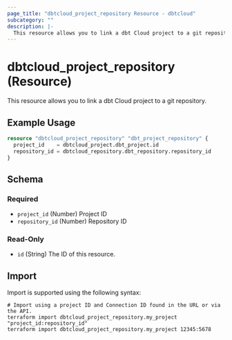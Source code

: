 ```yaml
---
page_title: "dbtcloud_project_repository Resource - dbtcloud"
subcategory: ""
description: |-
  This resource allows you to link a dbt Cloud project to a git repository.
---
```


# dbtcloud_project_repository (Resource)


This resource allows you to link a dbt Cloud project to a git repository.

## Example Usage

```terraform
resource "dbtcloud_project_repository" "dbt_project_repository" {
  project_id    = dbtcloud_project.dbt_project.id
  repository_id = dbtcloud_repository.dbt_repository.repository_id
}
```

<!-- schema generated by tfplugindocs -->
## Schema

### Required

- `project_id` (Number) Project ID
- `repository_id` (Number) Repository ID

### Read-Only

- `id` (String) The ID of this resource.

## Import

Import is supported using the following syntax:

```shell
# Import using a project ID and Connection ID found in the URL or via the API.
terraform import dbtcloud_project_repository.my_project "project_id:repository_id"
terraform import dbtcloud_project_repository.my_project 12345:5678
```
